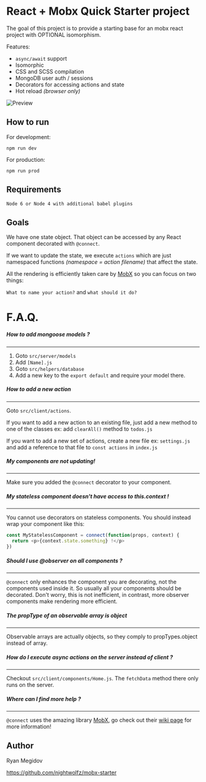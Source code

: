 # React + Mobx Quick Starter project

The goal of this project is to provide a starting base for an mobx react project with OPTIONAL isomorphism.

Features:
+ `async/await` support
+ Isomorphic
+ CSS and SCSS compilation
+ MongoDB user auth / sessions
+ Decorators for accessing actions and state
+ Hot reload _(browser only)_


![Preview](https://raw.githubusercontent.com/nightwolfz/mobx-starter/master/preview.png)


## How to run

For development:

    npm run dev

For production:

    npm run prod

## Requirements

    Node 6 or Node 4 with additional babel plugins

## Goals

We have one state object. That object can be accessed by any React component decorated with `@connect`.

If we want to update the state, we execute `actions` which are just namespaced functions _(namespace = action filename)_ that affect the state.

All the rendering is efficiently taken care by [MobX](https://github.com/mobxjs/mobx) so you can focus on two things:

`What to name your action?` and `what should it do?`



# F.A.Q.

##### How to add mongoose models ?
---
1. Goto `src/server/models`
2. Add `[Name].js`
3. Goto `src/helpers/database`
4. Add a new key to the `export default` and require your model there.



##### How to add a new action
---
Goto `src/client/actions`.

If you want to add a new action to an
existing file, just add a new method to one of the classes
ex: add `clearAll()` method to `todos.js`

If you want to add a new set of actions, create a new file
ex: `settings.js` and add a reference to that file to `const actions` in `index.js`



##### My components are not updating!
---
Make sure you added the `@connect` decorator to your component.



##### My stateless component doesn't have access to this.context !
---
You cannot use decorators on stateless components.
You should instead wrap your component like this:

```js
const MyStatelessComponent = connect(function(props, context) {
  return <p>{context.state.something} !</p>
})
````



##### Should I use @observer on all components ?
---
`@connect` only enhances the component you are decorating, not the components used inside it.
So usually all your components should be decorated.
Don't worry, this is not inefficient, in contrast, more observer components make rendering more efficient.



##### The propType of an observable array is object
---
Observable arrays are actually objects, so they comply to propTypes.object instead of array.



##### How do I execute async actions on the server instead of client ?
---
Checkout `src/client/components/Home.js`.
The `fetchData` method there only runs on the server.



##### Where can I find more help ?
---
`@connect` uses the amazing library [MobX](https://github.com/mobxjs/mobx), go check out their
[wiki page](https://mobxjs.github.io/mobx/best/pitfalls.html) for more information!



## Author

Ryan Megidov

https://github.com/nightwolfz/mobx-starter
